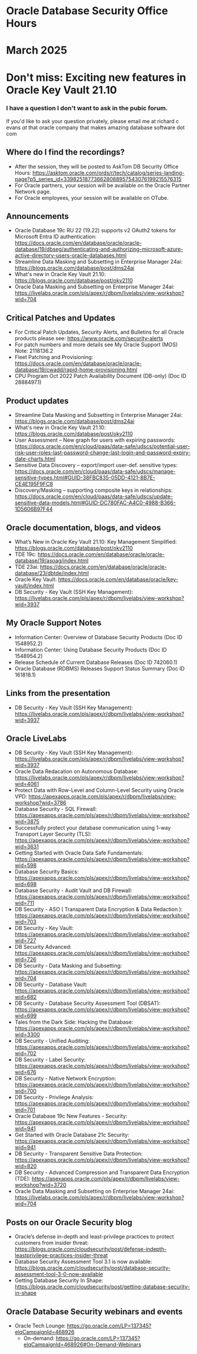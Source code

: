 # Oracle Database Security Office Hours
# March 2025
# Don't miss: Exciting new features in Oracle Key Vault 21.10

### I have a question I don't want to ask in the pubic forum. 

If you'd like to ask your question privately, please email me at richard c evans _at_ that oracle company that makes amazing database software dot com 

## Where do I find the recordings? 

- After the session, they will be posted to AskTom DB Security Office Hours: https://asktom.oracle.com/ords/r/tech/catalog/series-landing-page?p5_series_id=339825187736628088957543076199215576315
- For Oracle partners, your session will be available on the Oracle Partner Network page.
- For Oracle employees, your session will be available on OTube. 

## Announcements

- Oracle Database 19c RU 22 (19.22) supports v2 OAuth2 tokens for Microsoft Entra ID authentication: https://docs.oracle.com/en/database/oracle/oracle-database/19/dbseg/authenticating-and-authorizing-microsoft-azure-active-directory-users-oracle-databases.html
- Streamline Data Masking and Subsetting in Enterprise Manager 24ai: https://blogs.oracle.com/database/post/dms24ai
- What's new in Oracle Key Vault 21.10: https://blogs.oracle.com/database/post/okv2110
- Oracle Data Masking and Subsetting on Enterprise Manager 24ai: https://livelabs.oracle.com/pls/apex/r/dbpm/livelabs/view-workshop?wid=704

## Critical Patches and Updates

- For Critical Patch Updates, Security Alerts, and Bulletins for all Oracle products please see: https://www.oracle.com/security-alerts
- For patch numbers and more details see My Oracle Support (MOS) Note: 2118136.2 
- Fleet Patching and Provisioning: https://docs.oracle.com/en/database/oracle/oracle-database/19/cwadd/rapid-home-provisioning.html
- CPU Program Oct 2022 Patch Availability Document (DB-only) (Doc ID 2888497.1)	

## Product updates

- Streamline Data Masking and Subsetting in Enterprise Manager 24ai: https://blogs.oracle.com/database/post/dms24ai
- What's new in Oracle Key Vault 21.10: https://blogs.oracle.com/database/post/okv2110
- User Assessment – New graph for users with expiring passwords: https://docs.oracle.com/en/cloud/paas/data-safe/udscs/potential-user-risk-user-roles-last-password-change-last-login-and-password-expiry-date-charts.html
- Sensitive Data Discovery – export/import user-def. sensitive types: https://docs.oracle.com/en/cloud/paas/data-safe/udscs/manage-sensitive-types.html#GUID-38FBC835-05DD-4121-8B7E-CE4E195F9FC8
- Discovery/Masking – supporting composite keys in relationships: https://docs.oracle.com/en/cloud/paas/data-safe/udscs/update-sensitive-data-models.html#GUID-DC780FAC-A4C0-4988-B366-1D5606B97F44

## Oracle documentation, blogs, and videos

- What’s New in Oracle Key Vault 21.10: Key Management Simplified: https://blogs.oracle.com/database/post/okv2110
- TDE 19c: https://docs.oracle.com/en/database/oracle/oracle-database/19/asoag/index.html
- TDE 23ai: https://docs.oracle.com/en/database/oracle/oracle-database/23/dbtde/index.html
- Oracle Key Vault: https://docs.oracle.com/en/database/oracle/key-vault/index.html
- DB Security - Key Vault (SSH Key Management): https://livelabs.oracle.com/pls/apex/r/dbpm/livelabs/view-workshop?wid=3937

## My Oracle Support Notes

- Information Center: Overview of Database Security Products (Doc ID 1548952.2)
- Information Center: Using Database Security Products (Doc ID 1548954.2)
- Release Schedule of Current Database Releases (Doc ID 742060.1)	
- Oracle Database (RDBMS) Releases Support Status Summary (Doc ID 161818.1)	
  
## Links from the presentation

- DB Security - Key Vault (SSH Key Management): https://livelabs.oracle.com/pls/apex/r/dbpm/livelabs/view-workshop?wid=3937

## Oracle LiveLabs

- DB Security - Key Vault (SSH Key Management): https://livelabs.oracle.com/pls/apex/r/dbpm/livelabs/view-workshop?wid=3937
- Oracle Data Redacation on Autonomous Database: https://livelabs.oracle.com/pls/apex/r/dbpm/livelabs/view-workshop?wid=4061
- Protect Data with Row-Level and Column-Level Security using Oracle VPD: https://apexapps.oracle.com/pls/apex/r/dbpm/livelabs/view-workshop?wid=3786
- Database Security - SQL Firewall: https://apexapps.oracle.com/pls/apex/r/dbpm/livelabs/view-workshop?wid=3875
- Successfully protect your database communication using 1-way Transport Layer Security (TLS): https://apexapps.oracle.com/pls/apex/r/dbpm/livelabs/view-workshop?wid=3631
- Getting Started with Oracle Data Safe Fundamentals: https://apexapps.oracle.com/pls/apex/r/dbpm/livelabs/view-workshop?wid=598
- Database Security Basics: https://apexapps.oracle.com/pls/apex/r/dbpm/livelabs/view-workshop?wid=698
- Database Security - Audit Vault and DB Firewall: https://apexapps.oracle.com/pls/apex/r/dbpm/livelabs/view-workshop?wid=711
- DB Security - ASO ( Transparent Data Encryption & Data Redaction ): https://apexapps.oracle.com/pls/apex/r/dbpm/livelabs/view-workshop?wid=703
- DB Security - Key Vault: https://apexapps.oracle.com/pls/apex/r/dbpm/livelabs/view-workshop?wid=727
- DB Security Advanced: https://apexapps.oracle.com/pls/apex/r/dbpm/livelabs/view-workshop?wid=726
- DB Security - Data Masking and Subsetting: https://apexapps.oracle.com/pls/apex/r/dbpm/livelabs/view-workshop?wid=704
- DB Security - Database Vault: https://apexapps.oracle.com/pls/apex/r/dbpm/livelabs/view-workshop?wid=682
- DB Security - Database Security Assessment Tool (DBSAT): https://apexapps.oracle.com/pls/apex/r/dbpm/livelabs/view-workshop?wid=699
- Tales from the Dark Side: Hacking the Database: https://apexapps.oracle.com/pls/apex/r/dbpm/livelabs/view-workshop?wid=3300
- DB Security - Unified Auditing: https://apexapps.oracle.com/pls/apex/r/dbpm/livelabs/view-workshop?wid=702
- DB Security - Label Security: https://apexapps.oracle.com/pls/apex/r/dbpm/livelabs/view-workshop?wid=676
- DB Security - Native Network Encryption: https://apexapps.oracle.com/pls/apex/r/dbpm/livelabs/view-workshop?wid=700
- DB Security - Privilege Analysis: https://apexapps.oracle.com/pls/apex/r/dbpm/livelabs/view-workshop?wid=701
- Oracle Database 19c New Features - Security: https://apexapps.oracle.com/pls/apex/r/dbpm/livelabs/view-workshop?wid=941
- Get Started with Oracle Database 21c Security: https://apexapps.oracle.com/pls/apex/r/dbpm/livelabs/view-workshop?wid=941
- DB Security - Transparent Sensitive Data Protection: https://apexapps.oracle.com/pls/apex/r/dbpm/livelabs/view-workshop?wid=820
- DB Security - Advanced Compression and Transparent Data Encryption (TDE): https://apexapps.oracle.com/pls/apex/r/dbpm/livelabs/view-workshop?wid=3720
- Oracle Data Masking and Subsetting on Enterprise Manager 24ai: https://livelabs.oracle.com/pls/apex/r/dbpm/livelabs/view-workshop?wid=704

## Posts on our Oracle Security blog

- Oracle’s defense in-depth and least-privilege practices to protect customers from insider threat: https://blogs.oracle.com/cloudsecurity/post/defense-indepth-leastprivilege-practices-insider-threat
- Database Security Assessment Tool 3.1 is now available: https://blogs.oracle.com/cloudsecurity/post/database-security-assessment-tool-3-0-now-available
- Getting Database Security In Shape: https://blogs.oracle.com/cloudsecurity/post/getting-database-security-in-shape

## Oracle Database Security webinars and events

- Oracle Tech Lounge: https://go.oracle.com/LP=137345?elqCampaignId=468926
  - On-demand: https://go.oracle.com/LP=137345?elqCampaignId=468926#On-Demand-Webinars
 
